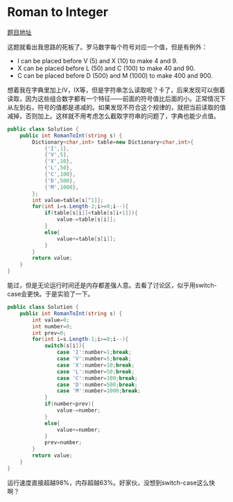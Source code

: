 # Roman to Integer

[题目地址](https://leetcode.com/problems/roman-to-integer/)

这题就看出我思路的死板了。罗马数字每个符号对应一个值，但是有例外：

- I can be placed before V (5) and X (10) to make 4 and 9. 
- X can be placed before L (50) and C (100) to make 40 and 90. 
- C can be placed before D (500) and M (1000) to make 400 and 900.

想着我在字典里加上IV，IX等，但是字符串怎么读取呢？卡了，后来发现可以倒着读取，因为这些组合数字都有一个特征——前面的符号值比后面的小。正常情况下从左到右，符号的值都是递减的。如果发现不符合这个规律的，就把当前读取的值减掉，否则加上。这样就不用考虑怎么截取字符串的问题了，字典也能少点值。

```c#
public class Solution {
    public int RomanToInt(string s) {
        Dictionary<char,int> table=new Dictionary<char,int>{
            {'I',1},
            {'V',5}, 
            {'X',10}, 
            {'L',50}, 
            {'C',100}, 
            {'D',500}, 
            {'M',1000},
        };
        int value=table[s[^1]];
        for(int i=s.Length-2;i>=0;i--){
            if(table[s[i]]<table[s[i+1]]){
                value-=table[s[i]];
            }
            else{
                value+=table[s[i]];
            }
        }
        return value;
    }
}
```

能过，但是无论运行时间还是内存都差强人意。去看了讨论区，似乎用switch-case会更快。于是实验了一下。

```c#
public class Solution {
    public int RomanToInt(string s) {
        int value=0;
        int number=0;
        int prev=0;
        for(int i=s.Length-1;i>=0;i--){
            switch(s[i]){
                case 'I':number=1;break;
                case 'V':number=5;break;
                case 'X':number=10;break;
                case 'L':number=50;break;
                case 'C':number=100;break;
                case 'D':number=500;break;
                case 'M':number=1000;break;
            }
            if(number<prev){
                value-=number;
            }
            else{
                value+=number;
            }
            prev=number;
        }
        return value;
    }
}
```

运行速度直接超越98%，内存超越63%。好家伙，没想到switch-case这么快啊？